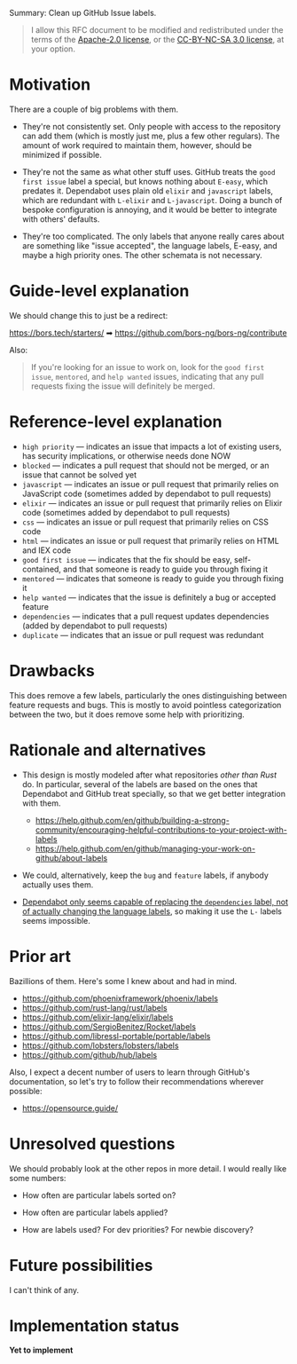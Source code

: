 Summary: Clean up GitHub Issue labels.

<!-- RFC documents are put under a dual license, because the default license for content on this forum is CC-BY-NC-SA, while the license for bors's code is Apache 2.0 -->

> I allow this RFC document to be modified and redistributed under the terms of the [Apache-2.0 license](http://www.apache.org/licenses/LICENSE-2.0), or the [CC-BY-NC-SA 3.0 license](http://creativecommons.org/licenses/by-nc-sa/3.0/deed.en_US), at your option.

# Motivation

There are a couple of big problems with them.

* They're not consistently set. Only people with access to the repository can add them (which is mostly just me, plus a few other regulars). The amount of work required to maintain them, however, should be minimized if possible.

* They're not the same as what other stuff uses. GitHub treats the `good first issue` label a special, but knows nothing about `E-easy`, which predates it. Dependabot uses plain old `elixir` and `javascript` labels, which are redundant with `L-elixir` and `L-javascript`. Doing a bunch of bespoke configuration is annoying, and it would be better to integrate with others' defaults.

* They're too complicated. The only labels that anyone really cares about are something like "issue accepted", the language labels, E-easy, and maybe a high priority ones. The other schemata is not necessary.

# Guide-level explanation

We should change this to just be a redirect:

https://bors.tech/starters/ ➡ https://github.com/bors-ng/bors-ng/contribute

Also:

> If you're looking for an issue to work on, look for the `good first issue`, `mentored`, and `help wanted` issues, indicating that any pull requests fixing the issue will definitely be merged.

# Reference-level explanation

* `high priority` — indicates an issue that impacts a lot of existing users, has security implications, or otherwise needs done NOW
* `blocked` — indicates a pull request that should not be merged, or an issue that cannot be solved yet
* `javascript` — indicates an issue or pull request that primarily relies on JavaScript code (sometimes added by dependabot to pull requests)
* `elixir` — indicates an issue or pull request that primarily relies on Elixir code (sometimes added by dependabot to pull requests)
* `css` — indicates an issue or pull request that primarily relies on CSS code
* `html` — indicates an issue or pull request that primarily relies on HTML and IEX code
* `good first issue` — indicates that the fix should be easy, self-contained, and that someone is ready to guide you through fixing it
* `mentored` — indicates that someone is ready to guide you through fixing it
* `help wanted` — indicates that the issue is definitely a bug or accepted feature
* `dependencies` — indicates that a pull request updates dependencies (added by dependabot to pull requests)
* `duplicate` — indicates that an issue or pull request was redundant

# Drawbacks

This does remove a few labels, particularly the ones distinguishing between feature requests and bugs. This is mostly to avoid pointless categorization between the two, but it does remove some help with prioritizing.

# Rationale and alternatives

* This design is mostly modeled after what repositories *other than Rust* do. In particular, several of the labels are based on the ones that Dependabot and GitHub treat specially, so that we get better integration with them.

  * https://help.github.com/en/github/building-a-strong-community/encouraging-helpful-contributions-to-your-project-with-labels
  * https://help.github.com/en/github/managing-your-work-on-github/about-labels

* We could, alternatively, keep the `bug` and `feature` labels, if anybody actually uses them.

* [Dependabot only seems capable of replacing the `dependencies` label, not of actually changing the language labels](https://dependabot.com/docs/config-file/), so making it use the `L-` labels seems impossible.

# Prior art

Bazillions of them. Here's some I knew about and had in mind.

* https://github.com/phoenixframework/phoenix/labels
* https://github.com/rust-lang/rust/labels
* https://github.com/elixir-lang/elixir/labels
* https://github.com/SergioBenitez/Rocket/labels
* https://github.com/libressl-portable/portable/labels
* https://github.com/lobsters/lobsters/labels
* https://github.com/github/hub/labels

Also, I expect a decent number of users to learn through GitHub's documentation, so let's try to follow their recommendations wherever possible:

* https://opensource.guide/

# Unresolved questions

We should probably look at the other repos in more detail. I would really like some numbers:

* How often are particular labels sorted on?

* How often are particular labels applied?

* How are labels used? For dev priorities? For newbie discovery?

# Future possibilities

I can't think of any.

# Implementation status

**Yet to implement**

